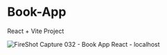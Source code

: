 # Book-App
React + Vite Project


![FireShot Capture 032 - Book App React - localhost](https://github.com/Hadis-jamali/Book-App/assets/132214893/18074cec-cf49-4f5f-9516-1848eb6763b7)

